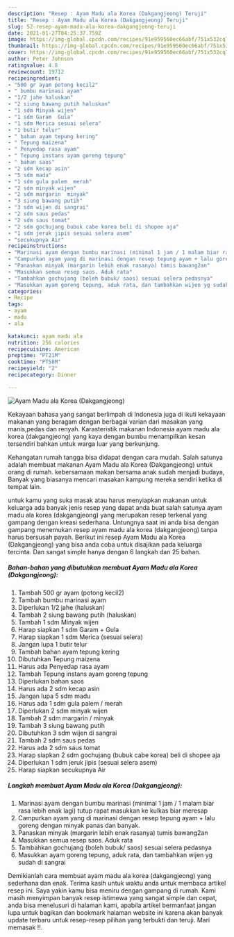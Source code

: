 ```yaml
---
description: "Resep : Ayam Madu ala Korea (Dakgangjeong) Teruji"
title: "Resep : Ayam Madu ala Korea (Dakgangjeong) Teruji"
slug: 52-resep-ayam-madu-ala-korea-dakgangjeong-teruji
date: 2021-01-27T04:25:37.759Z
image: https://img-global.cpcdn.com/recipes/91e959560ec66abf/751x532cq70/ayam-madu-ala-korea-dakgangjeong-foto-resep-utama.jpg
thumbnail: https://img-global.cpcdn.com/recipes/91e959560ec66abf/751x532cq70/ayam-madu-ala-korea-dakgangjeong-foto-resep-utama.jpg
cover: https://img-global.cpcdn.com/recipes/91e959560ec66abf/751x532cq70/ayam-madu-ala-korea-dakgangjeong-foto-resep-utama.jpg
author: Peter Johnson
ratingvalue: 4.8
reviewcount: 19712
recipeingredient:
- "500 gr ayam potong kecil2"
- " bumbu marinasi ayam"
- "1/2 jahe haluskan"
- "2 siung bawang putih haluskan"
- "1 sdm Minyak wijen"
- "1 sdm Garam  Gula"
- "1 sdm Merica sesuai selera"
- "1 butir telur"
- " bahan ayam tepung kering"
- " Tepung maizena"
- " Penyedap rasa ayam"
- " Tepung instans ayam goreng tepung"
- " bahan saos"
- "2 sdm kecap asin"
- "5 sdm madu"
- "1 sdm gula palem  merah"
- "2 sdm minyak wijen"
- "2 sdm margarin  minyak"
- "3 siung bawang putih"
- "3 sdm wijen di sangrai"
- "2 sdm saus pedas"
- "2 sdm saus tomat"
- "2 sdm gochujang bubuk cabe korea beli di shopee aja"
- "1 sdm jeruk jipis sesuai selera asem"
- "secukupnya Air"
recipeinstructions:
- "Marinasi ayam dengan bumbu marinasi (minimal 1 jam / 1 malam biar rasa lebih enak lagi) tutup rapat masukkan ke kulkas biar meresap"
- "Campurkan ayam yang di marinasi dengan resep tepung ayam + lalu goreng dengan minyak panas dan banyak."
- "Panaskan minyak (margarin lebih enak rasanya) tumis bawang2an"
- "Masukkan semua resep saos. Aduk rata"
- "Tambahkan gochujang (boleh bubuk/ saos) sesuai selera pedasnya"
- "Masukkan ayam goreng tepung, aduk rata, dan tambahkan wijen yg sudah di sangrai"
categories:
- Recipe
tags:
- ayam
- madu
- ala

katakunci: ayam madu ala 
nutrition: 256 calories
recipecuisine: American
preptime: "PT21M"
cooktime: "PT58M"
recipeyield: "2"
recipecategory: Dinner

---
```



![Ayam Madu ala Korea (Dakgangjeong)](https://img-global.cpcdn.com/recipes/91e959560ec66abf/751x532cq70/ayam-madu-ala-korea-dakgangjeong-foto-resep-utama.jpg)

Kekayaan bahasa yang sangat berlimpah di Indonesia juga di ikuti kekayaan makanan yang beragam dengan berbagai varian dari masakan yang manis,pedas dan renyah. Karasteristik makanan Indonesia ayam madu ala korea (dakgangjeong) yang kaya dengan bumbu menampilkan kesan tersendiri bahkan untuk warga luar yang berkunjung.




Kehangatan rumah tangga bisa didapat dengan cara mudah. Salah satunya adalah membuat makanan Ayam Madu ala Korea (Dakgangjeong) untuk orang di rumah. kebersamaan makan bersama anak sudah menjadi budaya, Banyak yang biasanya mencari masakan kampung mereka sendiri ketika di tempat lain.

untuk kamu yang suka masak atau harus menyiapkan makanan untuk keluarga ada banyak jenis resep yang dapat anda buat salah satunya ayam madu ala korea (dakgangjeong) yang merupakan resep terkenal yang gampang dengan kreasi sederhana. Untungnya saat ini anda bisa dengan gampang menemukan resep ayam madu ala korea (dakgangjeong) tanpa harus bersusah payah.
Berikut ini resep Ayam Madu ala Korea (Dakgangjeong) yang bisa anda coba untuk disajikan pada keluarga tercinta. Dan sangat simple hanya dengan 6 langkah dan 25 bahan.


<!--inarticleads1-->

##### Bahan-bahan yang dibutuhkan membuat Ayam Madu ala Korea (Dakgangjeong):

1. Tambah 500 gr ayam (potong kecil2)
1. Tambah  bumbu marinasi ayam
1. Diperlukan 1/2 jahe (haluskan)
1. Tambah 2 siung bawang putih (haluskan)
1. Tambah 1 sdm Minyak wijen
1. Harap siapkan 1 sdm Garam + Gula
1. Harap siapkan 1 sdm Merica (sesuai selera)
1. Jangan lupa 1 butir telur
1. Tambah  bahan ayam tepung kering
1. Dibutuhkan  Tepung maizena
1. Harus ada  Penyedap rasa ayam
1. Tambah  Tepung instans ayam goreng tepung
1. Diperlukan  bahan saos
1. Harus ada 2 sdm kecap asin
1. Jangan lupa 5 sdm madu
1. Harus ada 1 sdm gula palem / merah
1. Diperlukan 2 sdm minyak wijen
1. Tambah 2 sdm margarin / minyak
1. Tambah 3 siung bawang putih
1. Dibutuhkan 3 sdm wijen di sangrai
1. Tambah 2 sdm saus pedas
1. Harus ada 2 sdm saus tomat
1. Harap siapkan 2 sdm gochujang (bubuk cabe korea) beli di shopee aja
1. Diperlukan 1 sdm jeruk jipis (sesuai selera asem)
1. Harap siapkan secukupnya Air




<!--inarticleads2-->

##### Langkah membuat  Ayam Madu ala Korea (Dakgangjeong):

1. Marinasi ayam dengan bumbu marinasi (minimal 1 jam / 1 malam biar rasa lebih enak lagi) tutup rapat masukkan ke kulkas biar meresap
1. Campurkan ayam yang di marinasi dengan resep tepung ayam + lalu goreng dengan minyak panas dan banyak.
1. Panaskan minyak (margarin lebih enak rasanya) tumis bawang2an
1. Masukkan semua resep saos. Aduk rata
1. Tambahkan gochujang (boleh bubuk/ saos) sesuai selera pedasnya
1. Masukkan ayam goreng tepung, aduk rata, dan tambahkan wijen yg sudah di sangrai




Demikianlah cara membuat ayam madu ala korea (dakgangjeong) yang sederhana dan enak. Terima kasih untuk waktu anda untuk membaca artikel resep ini. Saya yakin kamu bisa meniru dengan gampang di rumah. Kami masih menyimpan banyak resep istimewa yang sangat simple dan cepat, anda bisa menelusuri di halaman kami, apabila artikel bermanfaat jangan lupa untuk bagikan dan bookmark halaman website ini karena akan banyak update terbaru untuk resep-resep pilihan yang terbukti dan teruji. Mari memasak !!. 

